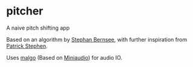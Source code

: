 # pitcher
A naive pitch shifting app


Based on an algorithm by [Stephan Bernsee](http://blogs.zynaptiq.com/bernsee/pitch-shifting-using-the-ft/), with further inspiration from [Patrick Stephen](https://github.com/200sc/klangsynthese).

Uses [malgo](https://github.com/gen2brain/malgo) (Based on [Miniaudio](https://miniaud.io/)) for audio IO.


